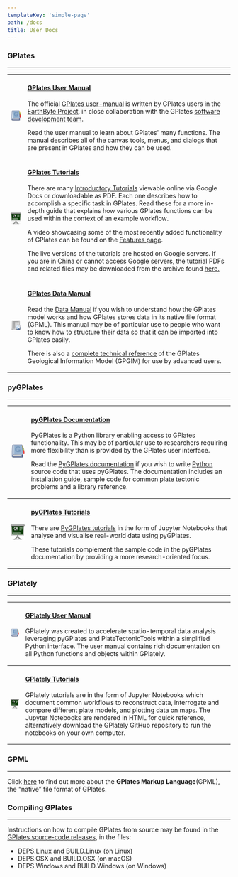 ```yaml
---
templateKey: 'simple-page'
path: /docs
title: User Docs
---
```

### GPlates 
---

<table class ="doc-list">
   <tbody>
      <tr>
         <td class="icon">
            <a href="/docs/user-manual/"><img src="./img/GPlates-Manual.png" alt="GPlates Manual"></a>
         </td>
         <td class="content" >
            <h4><a href="/docs/user-manual/">GPlates User Manual</a></h4>
            <p>The official <a href="/docs/user-manual/">GPlates user-manual</a> is written by GPlates users in the <a href="https://www.earthbyte.org/">EarthByte Project</a>, in close collaboration with the GPlates <a href="/contact/">software development team</a>. </p>
            <p>Read the user manual to learn about GPlates' many functions. The manual describes all of the canvas tools, menus, and dialogs that are present in GPlates and how they can be used.</p>
         </td>
      </tr>
      <tr>
         <td class="icon">
            <a href="https://sites.google.com/site/gplatestutorials/"><img src="./img/GPlates-Tutorial.png" alt="GPlates Tutorial"></a>
         </td>
         <td class="content" >
            <h4><a href="https://tutorials.gplates.org">GPlates Tutorials</a></h4>
            <p>There are many <a href="https://sites.google.com/site/gplatestutorials/">Introductory Tutorials</a> viewable online via Google Docs or downloadable as PDF. Each one describes how to accomplish a specific task in GPlates. Read these for a more in-depth guide that explains how various GPlates functions can be used within the context of an example workflow.</p>
            <p>A video showcasing some of the most recently added functionality of GPlates can be found on the <a href="/features/">Features page</a>.</p>
            <p>The live versions of the tutorials are hosted on Google servers. If you are in China or cannot access Google servers, the tutorial PDFs and related files may be downloaded from the archive found <a href="https://www.earthbyte.org/webdav/ftp/earthbyte/GPlates/TutorialData_GPlates2.2.zip">here.</a></p>
         </td>
      </tr>
      <tr>
         <td class="icon">
            <a href="http://www.earthbyte.org/Resources/GPlates_tutorials/GPlates_Data_Manual/GPlates_Data_Manual.html">
               <img src="./img/GPlates-DataManual.png" alt="GPlates Data Manual">
            </a>
         </td>
         <td class="content" >
            <h4><a href="http://www.earthbyte.org/Resources/GPlates_tutorials/GPlates_Data_Manual/GPlates_Data_Manual.html">GPlates Data Manual</a></h4>
            <p>Read the <a href="http://www.earthbyte.org/Resources/GPlates_tutorials/GPlates_Data_Manual/GPlates_Data_Manual.html">Data Manual</a> if you wish to understand how the GPlates model works and how GPlates stores data in its native file format (GPML). This manual may be of particular use to people who want to know how to structure their data so that it can be imported into GPlates easily.</p>
            </p>There is also a <a href="/docs/gpgim/">complete technical reference</a> of the GPlates Geological Information Model (GPGIM) for use by advanced users.</p>
         </td>
      </tr>
   </tbody>
</table>
 
### pyGPlates 
---

<table class ="doc-list">
   <tbody>
      <tr>
         <td class="icon">
            <a href="/docs/pygplates/index.html"><img src="./img/GPlates-Manual.png" alt="GPlates Python Documentation"></a>
         </td>
         <td class="content" >
            <h4><a href="/docs/pygplates/index.html">pyGPlates Documentation</a></h4>
            <p>PyGPlates is a Python library enabling access to GPlates functionality. This may be of particular use to researchers requiring more flexibility than is provided by the GPlates user interface.</p>
            <p>Read the <a href="/docs/pygplates/index.html">PyGPlates documentation</a> if you wish to write <a href="https://www.python.org/">Python</a> source code that uses pyGPlates. The documentation includes an installation guide, sample code for common plate tectonic problems and a library reference.</p>
         </td>
      </tr>
   </tbody>
   <tr>
         <td class="icon">
            <a href="https://github.com/GPlates/pygplates-tutorials"><img src="./img/GPlates-Tutorial.png" alt="GPlates Python Tutorials"></a>
         </td>
         <td class="content" >
            <h4><a href="https://github.com/GPlates/pygplates-tutorials">pyGPlates Tutorials</a></h4>
            <p>There are <a href="https://github.com/GPlates/pygplates-tutorials">PyGPlates tutorials</a> in the form of Jupyter Notebooks that analyse and visualise real-world data using pyGPlates.</p>
            <p>These tutorials complement the sample code in the pyGPlates documentation by providing a more research-oriented focus.</p>
         </td>
      </tr>
</table>

### GPlately 
---

<table class ="doc-list">
   <tbody>
      <tr>
         <td class="icon">
            <a href="https://gplates.github.io/gplately/"><img src="./img/GPlates-Manual.png" alt="GPlately user manual"></a>
         </td>
         <td class="content" >
            <h4><a href="https://gplates.github.io/gplately/">GPlately User Manual</a></h4>  
            <p>GPlately was created to accelerate spatio-temporal data analysis leveraging pyGPlates and PlateTectonicTools within a simplified Python interface. The user manual contains rich documentation on all Python functions and objects within GPlately.</p>   
         </td>
      </tr>
   </tbody>
   <tr>
         <td class="icon">
            <a href="https://gplates.github.io/gplately/#notebooks-examples"><img src="./img/GPlates-Tutorial.png" alt="GPlately Tutorials"></a>
         </td>
         <td class="content" >
            <h4><a href="https://gplates.github.io/gplately/#notebooks-examples">GPlately Tutorials</a></h4>         
            <p>GPlately tutorials are in the form of Jupyter Notebooks which document common workflows to reconstruct data, interrogate and compare different plate models, and plotting data on maps. The Jupyter Notebooks are rendered in HTML for quick reference, alternatively download the GPlately GitHub repository to run the notebooks on your own computer.</p>
         </td>
      </tr>
</table>




### GPML
---
Click [here](/gpml) to find out more about the **GPlates Markup Language**(GPML), the “native” file format of GPlates.

### Compiling GPlates
---

Instructions on how to compile GPlates from source may be found in the [GPlates source-code releases](https://www.gplates.org/download), in the files:

* DEPS.Linux and BUILD.Linux (on Linux)
* DEPS.OSX and BUILD.OSX (on macOS)
* DEPS.Windows and BUILD.Windows (on Windows)

